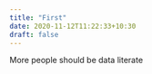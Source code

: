 ```yaml
---
title: "First"
date: 2020-11-12T11:22:33+10:30
draft: false
---
```


More people should be data literate
